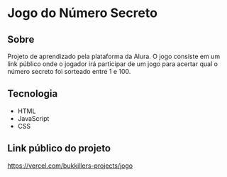 </head>
<body>
    <div class="container">
        <h1>Jogo do Número Secreto</h1>
        <h2>Sobre</h2>
        <p>Projeto de aprendizado pela plataforma da Alura. O jogo consiste em um link público onde o jogador irá participar de um jogo para acertar qual o número secreto foi sorteado entre 1 e 100.</p>
        <h2>Tecnologia</h2>
        <ul>
            <li>HTML</li>
            <li>JavaScript</li>
            <li>CSS</li>
        </ul>
        <h2>Link público do projeto</h2>
        <p><a href="https://vercel.com/bukkillers-projects/jogo" target="_blank">https://vercel.com/bukkillers-projects/jogo</a></p>
    </div>
</body>
</html>
